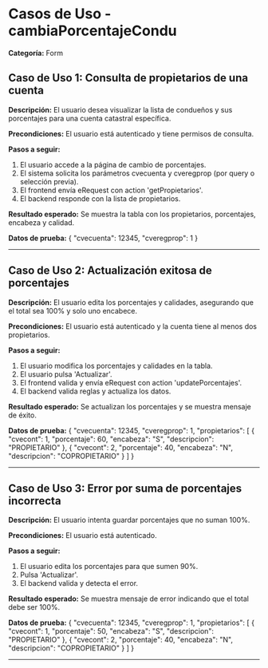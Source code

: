 # Casos de Uso - cambiaPorcentajeCondu

**Categoría:** Form

## Caso de Uso 1: Consulta de propietarios de una cuenta

**Descripción:** El usuario desea visualizar la lista de condueños y sus porcentajes para una cuenta catastral específica.

**Precondiciones:**
El usuario está autenticado y tiene permisos de consulta.

**Pasos a seguir:**
1. El usuario accede a la página de cambio de porcentajes.
2. El sistema solicita los parámetros cvecuenta y cveregprop (por query o selección previa).
3. El frontend envía eRequest con action 'getPropietarios'.
4. El backend responde con la lista de propietarios.

**Resultado esperado:**
Se muestra la tabla con los propietarios, porcentajes, encabeza y calidad.

**Datos de prueba:**
{ "cvecuenta": 12345, "cveregprop": 1 }

---

## Caso de Uso 2: Actualización exitosa de porcentajes

**Descripción:** El usuario edita los porcentajes y calidades, asegurando que el total sea 100% y solo uno encabece.

**Precondiciones:**
El usuario está autenticado y la cuenta tiene al menos dos propietarios.

**Pasos a seguir:**
1. El usuario modifica los porcentajes y calidades en la tabla.
2. El usuario pulsa 'Actualizar'.
3. El frontend valida y envía eRequest con action 'updatePorcentajes'.
4. El backend valida reglas y actualiza los datos.

**Resultado esperado:**
Se actualizan los porcentajes y se muestra mensaje de éxito.

**Datos de prueba:**
{ "cvecuenta": 12345, "cveregprop": 1, "propietarios": [ { "cvecont": 1, "porcentaje": 60, "encabeza": "S", "descripcion": "PROPIETARIO" }, { "cvecont": 2, "porcentaje": 40, "encabeza": "N", "descripcion": "COPROPIETARIO" } ] }

---

## Caso de Uso 3: Error por suma de porcentajes incorrecta

**Descripción:** El usuario intenta guardar porcentajes que no suman 100%.

**Precondiciones:**
El usuario está autenticado.

**Pasos a seguir:**
1. El usuario edita los porcentajes para que sumen 90%.
2. Pulsa 'Actualizar'.
3. El backend valida y detecta el error.

**Resultado esperado:**
Se muestra mensaje de error indicando que el total debe ser 100%.

**Datos de prueba:**
{ "cvecuenta": 12345, "cveregprop": 1, "propietarios": [ { "cvecont": 1, "porcentaje": 50, "encabeza": "S", "descripcion": "PROPIETARIO" }, { "cvecont": 2, "porcentaje": 40, "encabeza": "N", "descripcion": "COPROPIETARIO" } ] }

---

